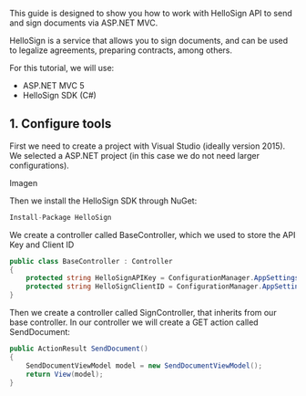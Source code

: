 
This guide is designed to show you how to work with HelloSign API to send and sign documents via ASP.NET MVC.

HelloSign is a service that allows you to sign documents, and can be used to legalize agreements, preparing contracts, among others.

For this tutorial, we will use:
- ASP.NET MVC 5
- HelloSign SDK (C#)
 
## 1. Configure tools

First we need to create a project with Visual Studio (ideally version 2015). We selected a ASP.NET project (in this case we do not need larger configurations).

Imagen

Then we install the HelloSign SDK through NuGet:

```c#
Install-Package HelloSign
```

We create a controller called BaseController, which we used to store the API Key and Client ID

```c#
public class BaseController : Controller
{
    protected string HelloSignAPIKey = ConfigurationManager.AppSettings["HelloSignAPIKey"];
    protected string HelloSignClientID = ConfigurationManager.AppSettings["HelloSignClientID"];
}
```

Then we create a controller called SignController, that inherits from our base controller. In our controller we will create a GET action called SendDocument:

```c#
public ActionResult SendDocument()
{
    SendDocumentViewModel model = new SendDocumentViewModel();
    return View(model);
}
```



